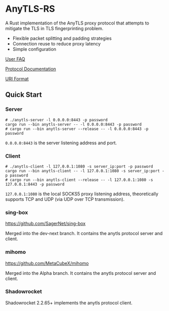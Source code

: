 # AnyTLS-RS

A Rust implementation of the AnyTLS proxy protocol that attempts to mitigate the TLS in TLS fingerprinting problem.

- Flexible packet splitting and padding strategies
- Connection reuse to reduce proxy latency
- Simple configuration

[User FAQ](./docs/faq.md)

[Protocol Documentation](./docs/protocol.md)

[URI Format](./docs/uri_scheme.md)

## Quick Start

### Server

```shell
# ./anytls-server -l 0.0.0.0:8443 -p password
cargo run --bin anytls-server -- -l 0.0.0.0:8443 -p password
# cargo run --bin anytls-server --release -- -l 0.0.0.0:8443 -p password
```

`0.0.0.0:8443` is the server listening address and port.

### Client

```shell
# ./anytls-client -l 127.0.0.1:1080 -s server_ip:port -p password
cargo run --bin anytls-client -- -l 127.0.0.1:1080 -s server_ip:port -p password
# cargo run --bin anytls-client --release -- -l 127.0.0.1:1080 -s 127.0.0.1:8443 -p password
```

`127.0.0.1:1080` is the local SOCKS5 proxy listening address, theoretically supports TCP and UDP (via UDP over TCP transmission).

### sing-box

https://github.com/SagerNet/sing-box

Merged into the dev-next branch. It contains the anytls protocol server and client.

### mihomo

https://github.com/MetaCubeX/mihomo

Merged into the Alpha branch. It contains the anytls protocol server and client.

### Shadowrocket

Shadowrocket 2.2.65+ implements the anytls protocol client.
